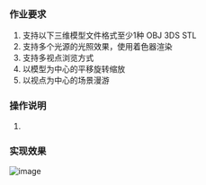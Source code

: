 ### 作业要求

1. 支持以下三维模型文件格式至少1种
OBJ
3DS
STL
2. 支持多个光源的光照效果，使用着色器渲染
3. 支持多视点浏览方式
4. 以模型为中心的平移旋转缩放
5. 以视点为中心的场景漫游

### 操作说明

1.

### 实现效果
![image](project03.gif)
